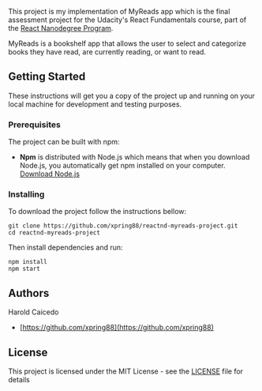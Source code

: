 
This project is my implementation of MyReads app which is the final assessment project for the
Udacity's React Fundamentals course, part of the [React Nanodegree Program](https://udacity.com/course/nd019).

MyReads is a bookshelf app that allows the user to select and categorize books they have read, are currently reading, or want to read.

## Getting Started

These instructions will get you a copy of the project up and running on your local machine for development and testing purposes.

### Prerequisites

The project can be built with npm:

* **Npm** is distributed with Node.js which means that when you download Node.js, you automatically get npm installed on your computer. [Download Node.js](https://nodejs.org/en/download/)

### Installing

To download the project follow the instructions bellow:
```
git clone https://github.com/xpring88/reactnd-myreads-project.git
cd reactnd-myreads-project
```

Then install dependencies and run:

```
npm install
npm start
```
## Authors

Harold Caicedo
* [https://github.com/xpring88](https://github.com/xpring88)

## License

This project is licensed under the MIT License - see the [LICENSE](LICENSE) file for details